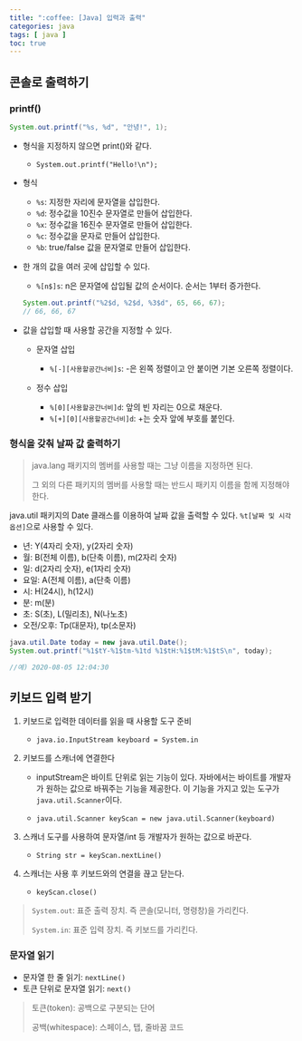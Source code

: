 ```yaml
---
title: ":coffee: [Java] 입력과 출력"
categories: java
tags: [ java ]
toc: true
---
```


## 콘솔로 출력하기 

### printf() 

```java
System.out.printf("%s, %d", "안녕!", 1);
```

- 형식을 지정하지 않으면 print()와 같다.

  - `System.out.printf("Hello!\n");`

- 형식

  - `%s`: 지정한 자리에 문자열을 삽입한다.
  - `%d`: 정수값을 10진수 문자열로 만들어 삽입한다.
  - `%x`: 정수값을 16진수 문자열로 만들어 삽입한다.
  - `%c`: 정수값을 문자로 만들어 삽입한다.
  - `%b`: true/false 값을 문자열로 만들어 삽입한다.

- 한 개의 값을 여러 곳에 삽입할 수 있다.

  - `%[n$]s`: n은 문자열에 삽입될 값의 순서이다. 순서는 1부터 증가한다.

  ```java
  System.out.printf("%2$d, %2$d, %3$d", 65, 66, 67);
  // 66, 66, 67
  ```

- 값을 삽입할 때 사용할 공간을 지정할 수 있다.

  - 문자열 삽입
    - `%[-][사용할공간너비]s`: -은 왼쪽 정렬이고 안 붙이면 기본 오른쪽 정렬이다.

  - 정수 삽입
    - `%[0][사용할공간너비]d`: 앞의 빈 자리는 0으로 채운다.
    - `%[+][0][사용할공간너비]d`: +는 숫자 앞에 부호를 붙인다.



### 형식을 갖춰 날짜 값 출력하기

> java.lang 패키지의 멤버를 사용할 때는 그냥 이름을 지정하면 된다. 
>
> 그 외의 다른 패키지의 멤버를 사용할 때는 반드시 패키지 이름을 함께 지정해야 한다.

java.util 패키지의 Date 클래스를 이용하여 날짜 값을 출력할 수 있다. `%t[날짜 및 시각 옵션]`으로 사용할 수 있다.

- 년: Y(4자리 숫자), y(2자리 숫자)
- 월: B(전체 이름), b(단축 이름), m(2자리 숫자)
- 일: d(2자리 숫자), e(1자리 숫자)
- 요일: A(전체 이름), a(단축 이름)
- 시: H(24시), h(12시)
- 분: m(분)
- 초: S(초), L(밀리초), N(나노초)
- 오전/오후: Tp(대문자), tp(소문자)

```java
java.util.Date today = new java.util.Date();
System.out.printf("%1$tY-%1$tm-%1td %1$tH:%1$tM:%1$tS\n", today);

//예) 2020-08-05 12:04:30
```



## 키보드 입력 받기

1. 키보드로 입력한 데이터를 읽을 때 사용할 도구 준비

   - `java.io.InputStream keyboard = System.in`

2. 키보드를 스캐너에 연결한다

   - inputStream은 바이트 단위로 읽는 기능이 있다. 자바에서는 바이트를 개발자가 원하는 값으로 바꿔주는 기능을 제공한다. 이 기능을 가지고 있는 도구가 `java.util.Scanner`이다. 

   - `java.util.Scanner keyScan = new java.util.Scanner(keyboard)`

3. 스캐너 도구를 사용하여 문자열/int 등 개발자가 원하는 값으로 바꾼다.

   - `String str = keyScan.nextLine()`

4. 스캐너는 사용 후 키보드와의 연결을 끊고 닫는다. 

   - `keyScan.close()`

> `System.out`: 표준 출력 장치. 즉 콘솔(모니터, 명령창)을 가리킨다.
>
> `System.in`: 표준 입력 장치. 즉 키보드를 가리킨다.



### 문자열 읽기

- 문자열 한 줄 읽기: `nextLine()`
- 토큰 단위로 문자열 읽기: `next()`

> 토큰(token): 공백으로 구분되는 단어
>
> 공백(whitespace): 스페이스, 탭, 줄바꿈 코드


